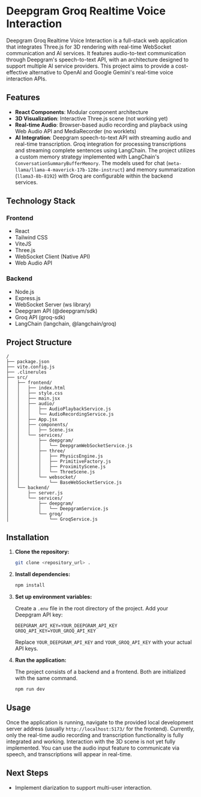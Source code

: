 # Deepgram Groq Realtime Voice Interaction

Deepgram Groq Realtime Voice Interaction is a full-stack web application that integrates Three.js for 3D rendering with real-time WebSocket communication and AI services. It features audio-to-text communication through Deepgram's speech-to-text API, with an architecture designed to support multiple AI service providers. This project aims to provide a cost-effective alternative to OpenAI and Google Gemini's real-time voice interaction APIs.

## Features

- **React Components**: Modular component architecture
- **3D Visualization**: Interactive Three.js scene (not working yet)
- **Real-time Audio**: Browser-based audio recording and playback using Web Audio API and MediaRecorder (no worklets)
- **AI Integration**: Deepgram speech-to-text API with streaming audio and real-time transcription. Groq integration for processing transcriptions and streaming complete sentences using LangChain. The project utilizes a custom memory strategy implemented with LangChain's `ConversationSummaryBufferMemory`. The models used for chat (`meta-llama/llama-4-maverick-17b-128e-instruct`) and memory summarization (`llama3-8b-8192`) with Groq are configurable within the backend services.

## Technology Stack

### Frontend

- React
- Tailwind CSS
- ViteJS
- Three.js
- WebSocket Client (Native API)
- Web Audio API

### Backend

- Node.js
- Express.js
- WebSocket Server (ws library)
- Deepgram API (@deepgram/sdk)
- Groq API (groq-sdk)
- LangChain (langchain, @langchain/groq)

## Project Structure

```
/
├── package.json
├── vite.config.js
├── .clinerules
├── src/
│   ├── frontend/
│   │   ├── index.html
│   │   ├── style.css
│   │   ├── main.jsx
│   │   ├── audio/
│   │   │   ├── AudioPlaybackService.js
│   │   │   └── AudioRecordingService.js
│   │   ├── App.jsx
│   │   ├── components/
│   │   │   ├── Scene.jsx
│   │   └── services/
│   │       ├── deepgram/
│   │       │   └── DeepgramWebSocketService.js
│   │       ├── three/
│   │       │   ├── PhysicsEngine.js
│   │       │   ├── PrimitiveFactory.js
│   │       │   ├── ProximityScene.js
│   │       │   └── ThreeScene.js
│   │       └── websocket/
│   │           └── BaseWebSocketService.js
│   └── backend/
│       ├── server.js
│       └── services/
│           ├── deepgram/
│           │   └── DeepgramService.js
│           └── groq/
│               └── GroqService.js
```

## Installation

1. **Clone the repository:**

   ```bash
   git clone <repository_url> .
   ```

2. **Install dependencies:**

   ```bash
   npm install
   ```

3. **Set up environment variables:**

   Create a `.env` file in the root directory of the project. Add your Deepgram API key:

   ```env
   DEEPGRAM_API_KEY=YOUR_DEEPGRAM_API_KEY
   GROQ_API_KEY=YOUR_GROQ_API_KEY
   ```

   Replace `YOUR_DEEPGRAM_API_KEY` and `YOUR_GROQ_API_KEY` with your actual API keys.

4. **Run the application:**

   The project consists of a backend and a frontend. Both are initialized with the same command.

   ```bash
   npm run dev
   ```

## Usage

Once the application is running, navigate to the provided local development server address (usually `http://localhost:5173/` for the frontend). Currently, only the real-time audio recording and transcription functionality is fully integrated and working. Interaction with the 3D scene is not yet fully implemented. You can use the audio input feature to communicate via speech, and transcriptions will appear in real-time.

## Next Steps

- Implement diarization to support multi-user interaction.
